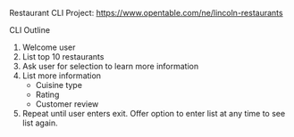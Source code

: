 Restaurant CLI Project:
https://www.opentable.com/ne/lincoln-restaurants

CLI Outline
1. Welcome user
2. List top 10 restaurants
3. Ask user for selection to learn more information
4. List more information
    * Cuisine type
    * Rating
    * Customer review
5. Repeat until user enters exit. Offer option to enter list at any time to see list again.
